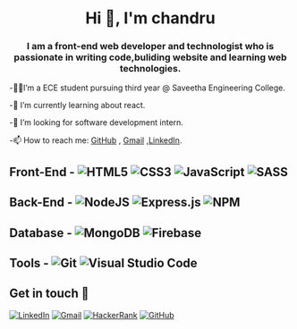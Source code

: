 <h1 align="center">Hi 👋, I'm chandru</h1>
<h3 align="center">I am a front-end web developer and technologist who is passionate in writing code,buliding website and learning web technologies.</h3>


-👨‍🎓I’m a ECE student pursuing third year @ Saveetha Engineering College.

-🌱 I’m currently learning about react.

-👯 I’m looking for software development intern.

-📫 How to reach me: [GitHub](https://github.com/B-chandru/) , [Gmail](mailto:chandru03012@gmail.com) ,[LinkedIn](https://www.linkedin.com/in/chandru-Bose).</br>


## Front-End - <img alt="HTML5" src="https://img.shields.io/badge/html5-%23E34F26.svg?style=for-the-badge&logo=html5&logoColor=white"/> <img alt="CSS3" src="https://img.shields.io/badge/css3-%231572B6.svg?style=for-the-badge&logo=css3&logoColor=white"/> <img alt="JavaScript" src="https://img.shields.io/badge/javascript-%23323330.svg?style=for-the-badge&logo=javascript&logoColor=%23F7DF1E"/> <img alt="SASS" src="https://img.shields.io/badge/SASS-hotpink.svg?style=for-the-badge&logo=SASS&logoColor=white"/></p>
## Back-End - <img alt="NodeJS" src="https://img.shields.io/badge/node.js-%2343853D.svg?style=for-the-badge&logo=node-dot-js&logoColor=white"/> <img alt="Express.js" src="https://img.shields.io/badge/express.js-%23404d59.svg?style=for-the-badge&logo=express&logoColor=%2361DAFB"/> <img alt="NPM" src="https://img.shields.io/badge/npm-CB3837?style=for-the-badge&logo=npm&logoColor=white" />
## Database - <img alt="MongoDB" src ="https://img.shields.io/badge/MongoDB-%234ea94b.svg?style=for-the-badge&logo=mongodb&logoColor=white"/> <img alt="Firebase" src="https://img.shields.io/badge/firebase-ffca28?style=for-the-badge&logo=firebase&logoColor=black"/></p>
## Tools - <img alt="Git" src="https://img.shields.io/badge/git-%23F05033.svg?style=for-the-badge&logo=git&logoColor=white"/> <img alt="Visual Studio Code" src="https://img.shields.io/badge/VisualStudioCode-0078d7.svg?style=for-the-badge&logo=visual-studio-code&logoColor=white"/>

## Get in touch 🙂
<a href="https://www.linkedin.com/in/chandru-Bose" target="_blank"><img alt="LinkedIn" src="https://img.shields.io/badge/linkedin-%230077B5.svg?style=for-the-badge&logo=linkedin&logoColor=white"/></a>
<a href="mailto:chandru03012@gmail.com" target="_blank" ><img alt="Gmail" src="https://img.shields.io/badge/Gmail-D14836?style=for-the-badge&logo=gmail&logoColor=white" /></a>
<a href="https://www.hackerrank.com/chandru_032001" target="_blank"><img alt="HackerRank" src="https://img.shields.io/badge/-Hackerrank-2EC866?style=for-the-badge&logo=HackerRank&logoColor=white"/></a>
<a href="https://github.com/B-chandru/" target="_blank"><img alt="GitHub" src="https://img.shields.io/badge/github-%23121011.svg?style=for-the-badge&logo=github&logoColor=white"/></a>








